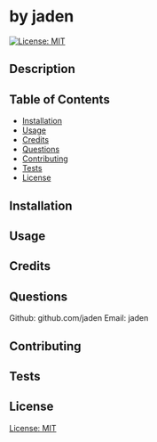 
  
  #  by jaden

  [![License: MIT](https://img.shields.io/badge/License-MIT-yellow.svg)](https://opensource.org/licenses/MIT)

  ## Description
  

  ## Table of Contents
  * [Installation](#installation)
  * [Usage](#usage)
  * [Credits](#credits)
  * [Questions](#questions)
  * [Contributing](#contributing)
  * [Tests](#tests)
  * [License](#license)
  
  ## Installation
  

  ## Usage
  

  ## Credits
  

  ## Questions
  Github: github.com/jaden
  Email: jaden

  ## Contributing
  

  ## Tests
  
  
  ## License
  
  [License: MIT](https://opensource.org/licenses/MIT)


